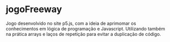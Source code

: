 # jogoFreeway
Jogo desenvolvido no site p5.js, com a ideia de aprimomar os conhecimentos em lógica de programação e Javascript. Utilizando também na prática arrays e laços de repetição para evitar a duplicação de código.
